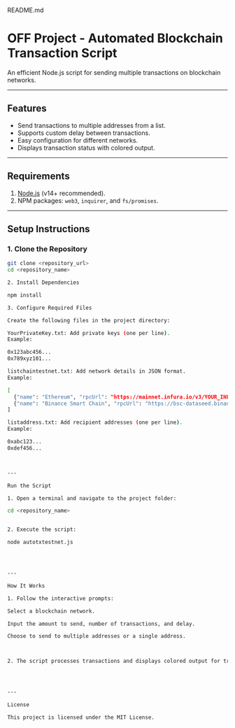 README.md

# OFF Project - Automated Blockchain Transaction Script  

An efficient Node.js script for sending multiple transactions on blockchain networks.  

---

## **Features**
- Send transactions to multiple addresses from a list.
- Supports custom delay between transactions.
- Easy configuration for different networks.
- Displays transaction status with colored output.  

---

## **Requirements**
1. [Node.js](https://nodejs.org/) (v14+ recommended).
2. NPM packages: `web3`, `inquirer`, and `fs/promises`.

---

## **Setup Instructions**

### **1. Clone the Repository**
```bash
git clone <repository_url>
cd <repository_name>

2. Install Dependencies

npm install

3. Configure Required Files

Create the following files in the project directory:

YourPrivateKey.txt: Add private keys (one per line).
Example:

0x123abc456...
0x789xyz101...

listchaintestnet.txt: Add network details in JSON format.
Example:

[
  {"name": "Ethereum", "rpcUrl": "https://mainnet.infura.io/v3/YOUR_INFURA_KEY", "chainId": 1, "symbol": "ETH"},
  {"name": "Binance Smart Chain", "rpcUrl": "https://bsc-dataseed.binance.org/", "chainId": 56, "symbol": "BNB"}
]

listaddress.txt: Add recipient addresses (one per line).
Example:

0xabc123...
0xdef456...



---

Run the Script

1. Open a terminal and navigate to the project folder:

cd <repository_name>


2. Execute the script:

node autotxtestnet.js




---

How It Works

1. Follow the interactive prompts:

Select a blockchain network.

Input the amount to send, number of transactions, and delay.

Choose to send to multiple addresses or a single address.



2. The script processes transactions and displays colored output for transaction status.




---

License

This project is licensed under the MIT License.




